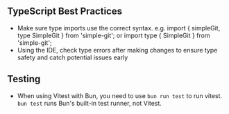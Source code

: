 ## TypeScript Best Practices

- Make sure type imports use the correct syntax. e.g. import { simpleGit, type SimpleGit } from 'simple-git'; or import type { SimpleGit } from 'simple-git';
- Using the IDE, check type errors after making changes to ensure type safety and catch potential issues early

## Testing
- When using Vitest with Bun, you need to use `bun run test` to run vitest. `bun test` runs Bun's built-in test runner, not Vitest.